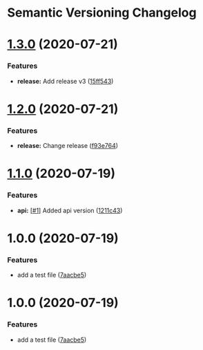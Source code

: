 # Semantic Versioning Changelog

# [1.3.0](https://github.com/embesozzi/java-semantic-release/compare/v1.2.0...v1.3.0) (2020-07-21)


### Features

* **release:** Add release v3 ([15ff543](https://github.com/embesozzi/java-semantic-release/commit/15ff543e7ac432fc0c24fa3575174b94cb88fcd9))

# [1.2.0](https://github.com/embesozzi/java-semantic-release/compare/v1.1.0...v1.2.0) (2020-07-21)


### Features

* **release:** Change release ([f93e764](https://github.com/embesozzi/java-semantic-release/commit/f93e764b0936b36ec125d13616c9251f148e8aff))

# [1.1.0](https://github.com/embesozzi/java-semantic-release/compare/v1.0.0...v1.1.0) (2020-07-19)


### Features

* **api:** [[#1](https://github.com/embesozzi/java-semantic-release/issues/1)] Added api version ([1211c43](https://github.com/embesozzi/java-semantic-release/commit/1211c437450292804595e8d4248a740e60de0ce8))

# 1.0.0 (2020-07-19)


### Features

* add a test file ([7aacbe5](https://github.com/embesozzi/java-semantic-release/commit/7aacbe540eaa11548dd44b80b34e51786954bfeb))

# 1.0.0 (2020-07-19)


### Features

* add a test file ([7aacbe5](https://github.com/embesozzi/java-semantic-release/commit/7aacbe540eaa11548dd44b80b34e51786954bfeb))
